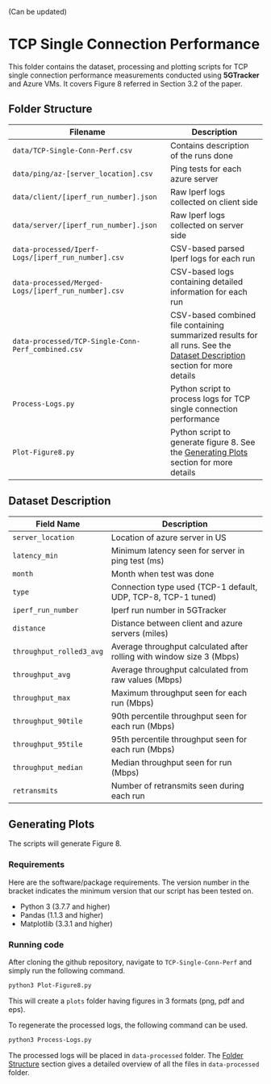 (Can be updated)
# TCP Single Connection Performance
This folder contains the dataset, processing and plotting scripts for TCP single connection performance measurements conducted using **5GTracker** and Azure VMs. It covers Figure 8 referred in Section 3.2 of the paper.

## Folder Structure

| Filename | Description |
|----------|-------------|
|`data/TCP-Single-Conn-Perf.csv`|Contains description of the runs done|
|`data/ping/az-[server_location].csv`|Ping tests for each azure server|
|`data/client/[iperf_run_number].json`|Raw Iperf logs collected on client side|
|`data/server/[iperf_run_number].json`|Raw Iperf logs collected on server side|
|`data-processed/Iperf-Logs/[iperf_run_number].csv`|CSV-based parsed Iperf logs for each run|
|`data-processed/Merged-Logs/[iperf_run_number].csv`|CSV-based logs containing detailed information for each run|
|`data-processed/TCP-Single-Conn-Perf_combined.csv`|CSV-based combined file containing summarized results for all runs. See the [Dataset Description](#dataset-description) section for more details|
|`Process-Logs.py`|Python script to process logs for TCP single connection performance|
|`Plot-Figure8.py`|Python script to generate figure 8. See the [Generating Plots](#generating-plots) section for more details| 

## Dataset Description

| Field Name | Description |
|-------------|-------------|
|`server_location`|Location of azure server in US
|`latency_min`|Minimum latency seen for server in ping test (ms)
|`month`|Month when test was done
|`type`|Connection type used (TCP-1 default, UDP, TCP-8, TCP-1 tuned) 
|`iperf_run_number`|Iperf run number in 5GTracker
|`distance`|Distance between client and azure servers (miles)
|`throughput_rolled3_avg`|Average throughput calculated after rolling with window size 3 (Mbps)
|`throughput_avg`|Average throughput calculated from raw values (Mbps)
|`throughput_max`|Maximum throughput seen for each run (Mbps)
|`throughput_90tile`|90th percentile throughput seen for each run (Mbps)
|`throughput_95tile`|95th percentile throughput seen for each run (Mbps)
|`throughput_median`|Median throughput seen for run (Mbps)
|`retransmits`|Number of retransmits seen during each run

## Generating Plots

The scripts will generate Figure 8.

### Requirements
Here are the software/package requirements. The version number in the bracket indicates the minimum version that our script has been tested on.

- Python 3 (3.7.7 and higher)
- Pandas (1.1.3 and higher)
- Matplotlib (3.3.1 and higher)

### Running code
After cloning the github repository, navigate to `TCP-Single-Conn-Perf` and simply run the following command.

```bash
python3 Plot-Figure8.py
```

This will create a `plots` folder having figures in 3 formats (png, pdf and eps).

To regenerate the processed logs, the following command can be used.

```bash
python3 Process-Logs.py
```

The processed logs will be placed in `data-processed` folder. The [Folder Structure](#folder-structure) section gives a detailed overview of all the files in `data-processed` folder.
